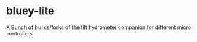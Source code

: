 # bluey-lite
A Bunch of builds/forks of the tilt hydrometer companion for different micro controllers
